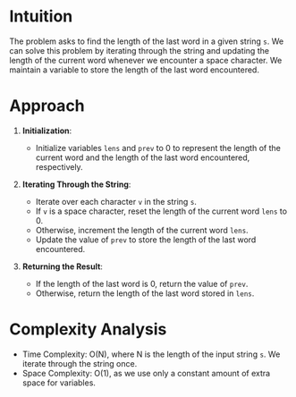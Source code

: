 # Intuition
The problem asks to find the length of the last word in a given string `s`. We can solve this problem by iterating through the string and updating the length of the current word whenever we encounter a space character. We maintain a variable to store the length of the last word encountered.

# Approach
1. **Initialization**:
   - Initialize variables `lens` and `prev` to 0 to represent the length of the current word and the length of the last word encountered, respectively.

2. **Iterating Through the String**:
   - Iterate over each character `v` in the string `s`.
   - If `v` is a space character, reset the length of the current word `lens` to 0.
   - Otherwise, increment the length of the current word `lens`.
   - Update the value of `prev` to store the length of the last word encountered.

3. **Returning the Result**:
   - If the length of the last word is 0, return the value of `prev`.
   - Otherwise, return the length of the last word stored in `lens`.

# Complexity Analysis
- Time Complexity: O(N), where N is the length of the input string `s`. We iterate through the string once.
- Space Complexity: O(1), as we use only a constant amount of extra space for variables.
